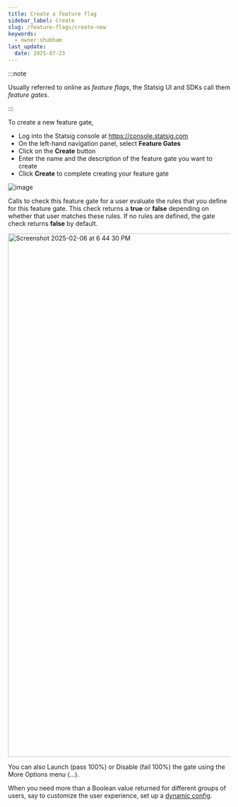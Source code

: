```yaml
---
title: Create a feature flag
sidebar_label: Create
slug: /feature-flags/create-new
keywords:
  - owner:shubham
last_update:
  date: 2025-07-23
---
```


:::note

Usually referred to online as _feature flags_, the Statsig UI and SDKs call them _feature gates_.

:::

To create a new feature gate, 
- Log into the Statsig console at https://console.statsig.com 
- On the left-hand navigation panel, select **Feature Gates**
- Click on the **Create** button
- Enter the name and the description of the feature gate you want to create
- Click **Create** to complete creating your feature gate

![image](https://github.com/user-attachments/assets/a14bc4f3-b768-4e6c-a84a-7bae449b2c7c)
 
Calls to check this feature gate for a user evaluate the rules that you define for this feature gate. This check returns a **true** or **false** depending on whether that user matches these rules. If no rules are defined, the gate check returns **false** by default.
 
<img width="1183" alt="Screenshot 2025-02-06 at 6 44 30 PM" src="https://github.com/user-attachments/assets/64a7bc9a-bd3e-4d98-a853-4f91f16ef82e" />

You can also Launch (pass 100%) or Disable (fail 100%) the gate using the More Options menu (...).

When you need more than a Boolean value returned for different groups of users, say to customize the user experience, set up a [dynamic config](/dynamic-config). 
